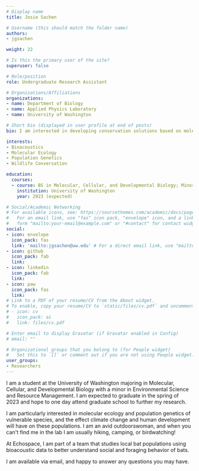 ```yaml
---
# Display name
title: Josie Sachen

# Username (this should match the folder name)
authors:
- jgsachen

weight: 22

# Is this the primary user of the site?
superuser: false

# Role/position
role: Undergraduate Research Assistant

# Organizations/Affiliations
organizations:
- name: Department of Biology
- name: Applied Physics Laboratory
- name: University of Washington

# Short bio (displayed in user profile at end of posts)
bio: I am interested in developing conservation solutions based on molecular ecology and genetics.

interests:
- Bioacoustics
- Molecular Ecology 
- Population Genetics
- Wildlife Conversation

education:
  courses:
  - course: BS in Molecular, Cellular, and Developmental Biology; Minor in Environmental Science and Resource Management (in progress)
    institution: University of Washington
    year: 2023 (expected)

# Social/Academic Networking
# For available icons, see: https://sourcethemes.com/academic/docs/page-builder/#icons
#   For an email link, use "fas" icon pack, "envelope" icon, and a link in the
#   form "mailto:your-email@example.com" or "#contact" for contact widget.
social:
- icon: envelope
  icon_pack: fas
  link: 'mailto:jgsachen@uw.edu' # For a direct email link, use "mailto:test@example.org".
- icon: github
  icon_pack: fab
  link: 
- icon: linkedin
  icon_pack: fab
  link: 
- icon: paw
  icon_pack: fas
  link: 
# Link to a PDF of your resume/CV from the About widget.
# To enable, copy your resume/CV to `static/files/cv.pdf` and uncomment the lines below.
# - icon: cv
#   icon_pack: ai
#   link: files/cv.pdf

# Enter email to display Gravatar (if Gravatar enabled in Config)
# email: ""

# Organizational groups that you belong to (for People widget)
#   Set this to `[]` or comment out if you are not using People widget.
user_groups:
- Researchers
---
```


I am a student at the University of Washington majoring in Molecular, Cellular, and Developmental Biology with a minor in Environmental Science and Resource Management. I am expected to graduate in the spring of 2023 and hope to one day attend graduate school to further my research. 

I am particularly interested in molecular ecology and population genetics of vulnerable species, and the effect climate change and human development will have on these populations. I am an avid outdoorswoman, and when you can't find me in the lab I am usually hiking, camping, or birdwatching!

At Echospace, I am part of a team that studies local bat populations using bioacoustic data to better understand social and foraging behavior of bats.  

I am available via email, and happy to answer any questions you may have. 




